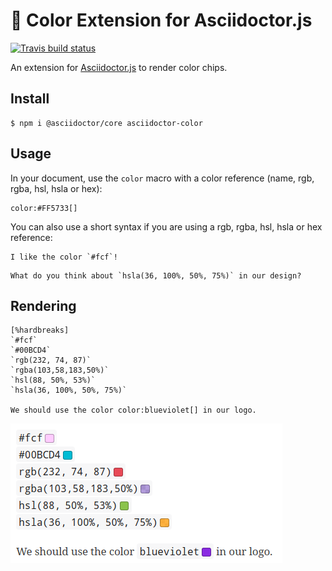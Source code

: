 # :art: Color Extension for Asciidoctor.js

[![Travis build status](https://img.shields.io/travis/Mogztter/asciidoctor-color/master.svg)](https://travis-ci.org/Mogztter/asciidoctor-color)

An extension for [Asciidoctor.js](https://github.com/asciidoctor/asciidoctor.js) to render color chips.

## Install

    $ npm i @asciidoctor/core asciidoctor-color

## Usage

In your document, use the `color` macro with a color reference (name, rgb, rgba, hsl, hsla or hex):

```
color:#FF5733[]
```

You can also use a short syntax if you are using a rgb, rgba, hsl, hsla or hex reference:

```
I like the color `#fcf`!
```

```
What do you think about `hsla(36, 100%, 50%, 75%)` in our design?
```

## Rendering

```adoc
[%hardbreaks]
`#fcf`
`#00BCD4`
`rgb(232, 74, 87)`
`rgba(103,58,183,50%)`
`hsl(88, 50%, 53%)`
`hsla(36, 100%, 50%, 75%)`

We should use the color color:blueviolet[] in our logo.
```

![](https://github.com/Mogztter/asciidoctor-color/raw/master/rendering.png)
